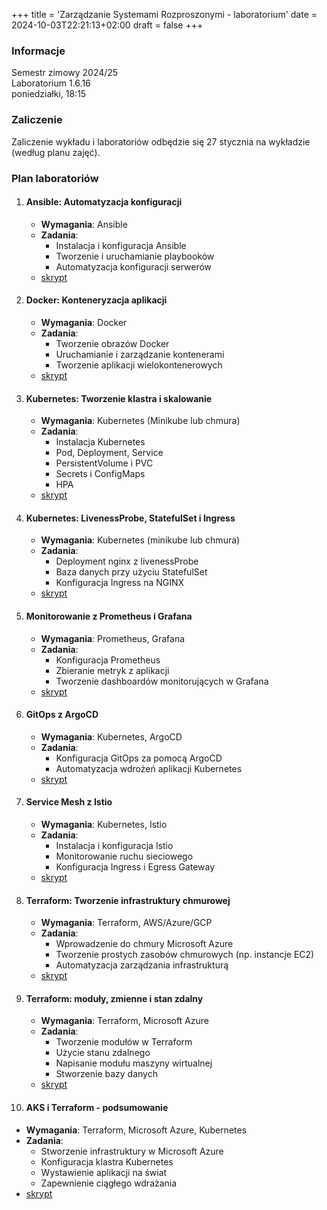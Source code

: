 +++
title = 'Zarządzanie Systemami Rozproszonymi - laboratorium'
date = 2024-10-03T22:21:13+02:00
draft = false
+++

### Informacje

Semestr zimowy 2024/25  
Laboratorium 1.6.16  
poniedziałki, 18:15

### Zaliczenie

Zaliczenie wykładu i laboratoriów odbędzie się 27 stycznia na wykładzie (według planu zajęć). 

### Plan laboratoriów

1. #### Ansible: Automatyzacja konfiguracji
   - **Wymagania**: Ansible
   - **Zadania**:
     - Instalacja i konfiguracja Ansible
     - Tworzenie i uruchamianie playbooków
     - Automatyzacja konfiguracji serwerów
   - [skrypt](/jwozniak/labs/0-ansible.pdf)  

2. #### Docker: Konteneryzacja aplikacji
   - **Wymagania**: Docker
   - **Zadania**:
     - Tworzenie obrazów Docker
     - Uruchamianie i zarządzanie kontenerami
     - Tworzenie aplikacji wielokontenerowych
   - [skrypt](/jwozniak/labs/1-docker.pdf)

3. #### Kubernetes: Tworzenie klastra i skalowanie
   - **Wymagania**: Kubernetes (Minikube lub chmura)
   - **Zadania**:
     - Instalacja Kubernetes
     - Pod, Deployment, Service
     - PersistentVolume i PVC
     - Secrets i ConfigMaps
     - HPA
   - [skrypt](/jwozniak/labs/2-kubernetes.pdf)

4. #### Kubernetes: LivenessProbe, StatefulSet i Ingress
   - **Wymagania**: Kubernetes (minikube lub chmura)
   - **Zadania**:
     - Deployment nginx z livenessProbe
     - Baza danych przy użyciu StatefulSet
     - Konfiguracja Ingress na NGINX
   - [skrypt](/jwozniak/labs/3-kubernetes-2.pdf)

5. #### Monitorowanie z Prometheus i Grafana
   - **Wymagania**: Prometheus, Grafana
   - **Zadania**:
     - Konfiguracja Prometheus
     - Zbieranie metryk z aplikacji
     - Tworzenie dashboardów monitorujących w Grafana
   - [skrypt](/jwozniak/labs/4-monitoring.pdf)

6. #### GitOps z ArgoCD
   - **Wymagania**: Kubernetes, ArgoCD
   - **Zadania**:
     - Konfiguracja GitOps za pomocą ArgoCD
     - Automatyzacja wdrożeń aplikacji Kubernetes
   - [skrypt](/jwozniak/labs/5-gitops.pdf)

7. #### Service Mesh z Istio
   - **Wymagania**: Kubernetes, Istio
   - **Zadania**:
     - Instalacja i konfiguracja Istio
     - Monitorowanie ruchu sieciowego
     - Konfiguracja Ingress i Egress Gateway
   - [skrypt](/jwozniak/labs/6-servicemesh.pdf)

8. #### Terraform: Tworzenie infrastruktury chmurowej
   - **Wymagania**: Terraform, AWS/Azure/GCP
   - **Zadania**:
     - Wprowadzenie do chmury Microsoft Azure
     - Tworzenie prostych zasobów chmurowych (np. instancje EC2)
     - Automatyzacja zarządzania infrastrukturą
   - [skrypt](/jwozniak/labs/7-azuretf.pdf)

9. #### Terraform: moduły, zmienne i stan zdalny
   - **Wymagania**: Terraform, Microsoft Azure
   - **Zadania**:
     - Tworzenie modułów w Terraform
     - Użycie stanu zdalnego
     - Napisanie modułu maszyny wirtualnej
     - Stworzenie bazy danych
   - [skrypt](/jwozniak/labs/8-terraform.pdf)

10. #### AKS i Terraform - podsumowanie
   - **Wymagania**: Terraform, Microsoft Azure, Kubernetes
   - **Zadania**:
     - Stworzenie infrastruktury w Microsoft Azure
     - Konfiguracja klastra Kubernetes
     - Wystawienie aplikacji na świat
     - Zapewnienie ciągłego wdrażania
   - [skrypt](/jwozniak/labs/9-final.pdf)
